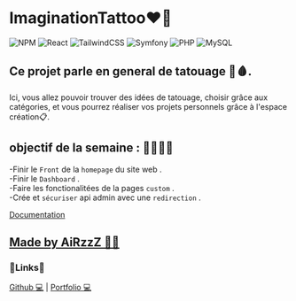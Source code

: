 # ImaginationTattoo​​❤️​💯​

![NPM](https://img.shields.io/badge/NPM-%23CB3837.svg?style=for-the-badge&logo=npm&logoColor=white)
![React](https://img.shields.io/badge/react-%2320232a.svg?style=for-the-badge&logo=react&logoColor=%2361DAFB)
![TailwindCSS](https://img.shields.io/badge/tailwindcss-%2338B2AC.svg?style=for-the-badge&logo=tailwind-css&logoColor=white)
![Symfony](https://img.shields.io/badge/symfony-%23000000.svg?style=for-the-badge&logo=symfony&logoColor=white)
![PHP](https://img.shields.io/badge/php-%23777BB4.svg?style=for-the-badge&logo=php&logoColor=white)
![MySQL](https://img.shields.io/badge/mysql-%2300f.svg?style=for-the-badge&logo=mysql&logoColor=white)

## Ce projet parle en general de tatouage ​​💉​🩸.​

 Ici, vous allez pouvoir trouver des idées de tatouage, choisir grâce aux catégories, et vous pourrez réaliser vos projets personnels grâce à l'espace création📋​.

## objectif de la semaine : 👨🏻‍💻​​💭​​

-Finir le `Front` de la `homepage` du site web .
<br/>
-Finir le `Dashboard` .
<br/>
-Faire les fonctionalitées de la pages `custom` .
<br/>
-Crée et `sécuriser` api admin avec une `redirection` .
<br/>

[Documentation](https://www.php.net/docs.php)

## [Made by AiRzzZ ​🥷🏼​](https://dupreportfolio.fr/)

### ​​🫧​Links​​🫧​

[Github ​💻​](https://github.com/7AiRzzZ) |
[Portfolio ​💻​](https://dupreportfolio.fr/)



